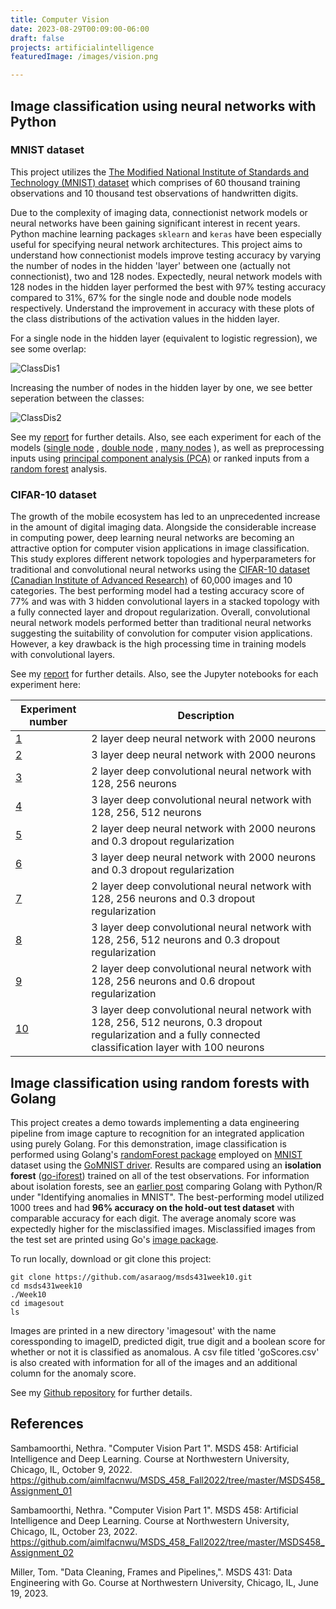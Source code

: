 ```yaml
---
title: Computer Vision
date: 2023-08-29T00:09:00-06:00
draft: false
projects: artificialintelligence
featuredImage: /images/vision.png

---
```

## Image classification using neural networks with Python
### MNIST dataset
This project utilizes the [The Modified National Institute of Standards and Technology (MNIST) dataset](http://yann.lecun.com/exdb/mnist/) which comprises of 60 thousand training observations and 10 thousand test observations of handwritten digits.

Due to the complexity of imaging data, connectionist network models or neural networks have been gaining significant interest in recent years. Python machine learning packages ```sklearn``` and ```keras``` have been especially useful for specifying neural network architectures. This project aims to understand how connectionist models improve testing accuracy by varying the number of nodes in the hidden 'layer' between one (actually not connectionist), two and 128 nodes. Expectedly, neural network models with 128 nodes in the hidden layer performed the best with 97% testing accuracy compared to 31%, 67% for the single node and double node models respectively. Understand the improvement in accuracy with these plots of the class distributions of the activation values in the hidden layer.

For a single node in the hidden layer (equivalent to logistic regression), we see some overlap:

![ClassDis1](/docs/singlenode.jpg)

Increasing the number of nodes in the hidden layer by one, we see better seperation between the classes:

![ClassDis2](/docs/twonodes.jpg)

See my [report](/docs/saraogee-research-report1.pdf) <i class="fa-solid fa-arrow-up-right-from-square"></i> for further details. Also, see each experiment for each of the models ([single node](/docs/MSDS458_Assignment_01_exp1.html) <i class="fa-solid fa-arrow-up-right-from-square"></i>, [double node](/docs/MSDS458_Assignment_01_exp2.html) <i class="fa-solid fa-arrow-up-right-from-square"></i>, [many nodes](/docs/MSDS458_Assignment_01_exp3.html) <i class="fa-solid fa-arrow-up-right-from-square"></i>), as well as preprocessing inputs using [principal component analysis (PCA)](/docs/MSDS458_Assignment_01_exp4.html) <i class="fa-solid fa-arrow-up-right-from-square"></i> or ranked inputs from a [random forest](/docs/MSDS458_Assignment_01_exp5.html) <i class="fa-solid fa-arrow-up-right-from-square"></i> analysis.

### CIFAR-10 dataset
The growth of the mobile ecosystem has led to an unprecedented increase in the amount of digital imaging data. Alongside the considerable increase in computing power, deep learning neural networks are becoming an attractive option for computer vision applications in image classification. This study explores different network topologies and hyperparameters for traditional and convolutional neural networks using the [CIFAR-10 dataset (Canadian Institute of Advanced Research)](https://www.cs.toronto.edu/~kriz/cifar.html) of 60,000 images and 10 categories. The best performing model had a testing accuracy score of 77% and was with 3 hidden convolutional layers in a stacked topology with a fully connected layer and dropout regularization. Overall, convolutional neural network models performed better than traditional neural networks suggesting the suitability of convolution for computer vision applications. However, a key drawback is the high processing time in training models with convolutional layers.

See my [report](/docs/saraogee-research-report2-458.pdf) <i class="fa-solid fa-arrow-up-right-from-square"></i> for further details. Also, see the Jupyter notebooks for each experiment here:

|Experiment number	| Description|
| --- | ---|
|[1](/docs/exp1.html) <i class="fa-solid fa-arrow-up-right-from-square"></i>|	2 layer deep neural network with 2000 neurons|
|[2](/docs/exp2.html) <i class="fa-solid fa-arrow-up-right-from-square"></i>|	3 layer deep neural network with 2000 neurons|
|[3](/docs/exp3.html) <i class="fa-solid fa-arrow-up-right-from-square"></i>|	2 layer deep convolutional neural network with 128, 256 neurons|
|[4](/docs/exp4.html) <i class="fa-solid fa-arrow-up-right-from-square"></i>|	3 layer deep convolutional neural network with 128, 256, 512 neurons|
|[5](/docs/exp5.html) <i class="fa-solid fa-arrow-up-right-from-square"></i>|	2 layer deep neural network with 2000 neurons and 0.3 dropout regularization|
|[6](/docs/exp6.html) <i class="fa-solid fa-arrow-up-right-from-square"></i>|	3 layer deep neural network with 2000 neurons and 0.3 dropout regularization|
|[7](/docs/exp7.html) <i class="fa-solid fa-arrow-up-right-from-square"></i>|	2 layer deep convolutional neural network with 128, 256 neurons and 0.3 dropout regularization|
|[8](/docs/exp8.html) <i class="fa-solid fa-arrow-up-right-from-square"></i>|	3 layer deep convolutional neural network with 128, 256, 512 neurons and 0.3 dropout regularization|
|[9](/docs/exp9.html) <i class="fa-solid fa-arrow-up-right-from-square"></i>| 2 layer deep convolutional neural network with 128, 256 neurons and 0.6 dropout regularization|
|[10](/docs/exp10.html) <i class="fa-solid fa-arrow-up-right-from-square"></i>| 3 layer deep convolutional neural network with 128, 256, 512 neurons,  0.3 dropout regularization and a fully connected classification layer with 100 neurons|

## Image classification using random forests with Golang
This project creates a demo towards implementing a data engineering pipeline from image capture to recognition for an integrated application using purely Golang. For this demonstration, image classification is performed using Golang's [randomForest package](https://github.com/malaschitz/randomForest) employed on [MNIST](http://yann.lecun.com/exdb/mnist/) dataset using the [GoMNIST driver](https://github.com/kuroko1t/GoMNIST). Results are compared using an **isolation forest** ([go-iforest](https://github.com/e-XpertSolutions/go-iforest)) trained on all of the test observations.  For information about isolation forests, see an [earlier post](/PythonRGo) comparing Golang with Python/R under "Identifying anomalies in MNIST". The best-performing model utilized 1000 trees and had **96% accuracy on the hold-out test dataset** with comparable accuracy for each digit. The average anomaly score was expectedly higher for the misclassified images. Misclassified images from the test set are printed using Go's [image package](https://pkg.go.dev/image).

To run locally, download or git clone this project:
```
git clone https://github.com/asaraog/msds431week10.git
cd msds431week10
./Week10
cd imagesout
ls
```
Images are printed in a new directory 'imagesout' with the name coressponding to imageID, predicted digit, true digit and a boolean score for whether or not it is classified as anomalous. A csv file titled 'goScores.csv' is also created with information for all of the images and an additional column for the anomaly score.

See my [Github repository](https://github.com/asaraog/msds431week10) for further details.

## References

Sambamoorthi, Nethra. "Computer Vision Part 1". MSDS 458: Artificial Intelligence and Deep Learning. Course at Northwestern University, Chicago, IL, October 9, 2022. https://github.com/aimlfacnwu/MSDS_458_Fall2022/tree/master/MSDS458_Assignment_01

Sambamoorthi, Nethra. "Computer Vision Part 1". MSDS 458: Artificial Intelligence and Deep Learning. Course at Northwestern University, Chicago, IL, October 23, 2022. https://github.com/aimlfacnwu/MSDS_458_Fall2022/tree/master/MSDS458_Assignment_02

Miller, Tom. "Data Cleaning, Frames and Pipelines,". MSDS 431: Data Engineering with Go. Course at Northwestern University, Chicago, IL, June 19, 2023.